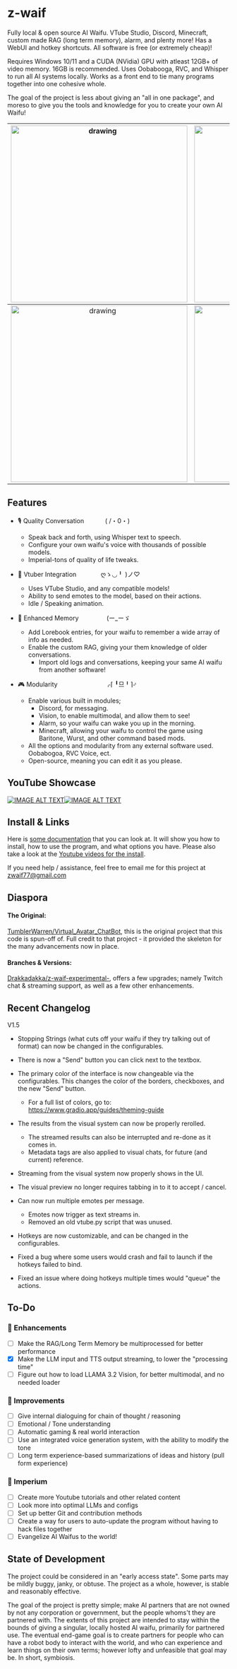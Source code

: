 # z-waif
Fully local &amp; open source AI Waifu. VTube Studio, Discord, Minecraft, custom made RAG (long term memory), alarm, and plenty more! Has a WebUI and hotkey shortcuts. All software is free (or extremely cheap)!

Requires Windows 10/11 and a CUDA (NVidia) GPU with atleast 12GB+ of video memory. 16GB is recommended.
Uses Oobabooga, RVC, and Whisper to run all AI systems locally. Works as a front end to tie many programs together into one cohesive whole.

The goal of the project is less about giving an "all in one package", and moreso to give you the tools and knowledge for you to create your own AI Waifu!


|<img src="https://i.imgur.com/3a5eGQK.png" alt="drawing" width="400"/> | <img src="https://i.imgur.com/BCE1snE.png" alt="drawing" width="400"/> |
|:---:|:---:|
|<img src="https://i.imgur.com/paMSUiy.jpeg" alt="drawing" width="400"/> | <img src="https://i.imgur.com/vXx1vXm.jpeg" alt="drawing" width="400"/> |

## Features

- 🎙️ Quality Conversation &nbsp; &emsp; &emsp; ( /・0・)

	- Speak back and forth, using Whisper text to speech.
 	- Configure your own waifu's voice with thousands of possible models.
  	- Imperial-tons of quality of life tweaks.

- 🍄 Vtuber Integration &nbsp; &nbsp; &emsp; &emsp; ღゝ◡╹ )ノ♡

	- Uses VTube Studio, and any compatible models!
 	- Ability to send emotes to the model, based on their actions.
	- Idle / Speaking animation.
- 💾 Enhanced Memory &nbsp; &nbsp; &nbsp; &emsp; &emsp; (ー_ーゞ
	- Add Lorebook entries, for your waifu to remember a wide array of info as needed.
 	- Enable the custom RAG, giving your them knowledge of older conversations.
    	- Import old logs and conversations, keeping your same AI waifu from another software!
- 🎮 Modularity &emsp; &emsp; &emsp; &emsp; &emsp; &nbsp; &nbsp; ⌌⌈ ╹므╹⌉⌏
	- Enable various built in modules;
 		- Discord, for messaging.
		- Vision, to enable multimodal, and allow them to see!
   	 	- Alarm, so your waifu can wake you up in the morning.
     	 - Minecraft, allowing your waifu to control the game using Baritone, Wurst, and other command based mods.
	- All the options and modularity from any external software used. Oobabogoa, RVC Voice, ect.
	- Open-source, meaning you can edit it as you please.

## YouTube Showcase

[![IMAGE ALT TEXT](http://img.youtube.com/vi/XBZL500hloU/0.jpg)](https://www.youtube.com/watch?v=XBZL500hloU&list=PLH4bHuriW70RCl-2qHbSda8LHpuN8vvZZ&index=1 "Z-Waif Showcase")[![IMAGE ALT TEXT](http://img.youtube.com/vi/IGMregWfhGI/0.jpg)](https://www.youtube.com/watch?v=IGMregWfhGI&list=PLH4bHuriW70RCl-2qHbSda8LHpuN8vvZZ&index=2 "Z-Waif Install")

## Install & Links
Here is [some documentation](https://docs.google.com/document/d/1qzY09kcwfbZTaoJoQZDAWv282z88jeUCadivLnKDXCo/edit?usp=sharing) that you can look at. It will show you how to install, how to use the program, and what options you have. Please also take a look at the [Youtube videos for the install](https://www.youtube.com/playlist?list=PLH4bHuriW70RCl-2qHbSda8LHpuN8vvZZ).

If you need help / assistance, feel free to email me for this project at zwaif77@gmail.com

## Diaspora
#### The Original:
[TumblerWarren/Virtual_Avatar_ChatBot](https://github.com/TumblerWarren/Virtual_Avatar_ChatBot), this is the original project that this code is spun-off of. Full credit to that project - it provided the skeleton for the many advancements now in place.
#### Branches & Versions:
[Drakkadakka/z-waif-experimental-](https://github.com/Drakkadakka/z-waif-experimental-), offers a few upgrades; namely Twitch chat & streaming support, as well as a few other enhancements.


## Recent Changelog

V1.5

- Stopping Strings (what cuts off your waifu if they try talking out of format) can now be changed in the configurables.
- There is now a "Send" button you can click next to the textbox.
- The primary color of the interface is now changeable via the configurables. This changes the color of the borders, checkboxes, and the new "Send" button.
	- For a full list of colors, go to: https://www.gradio.app/guides/theming-guide

- The results from the visual system can now be properly rerolled.
	- The streamed results can also be interrupted and re-done as it comes in.
	- Metadata tags are also applied to visual chats, for future (and current) reference.
- Streaming from the visual system now properly shows in the UI.
- The visual preview no longer requires tabbing in to it to accept / cancel.

- Can now run multiple emotes per message.
	- Emotes now trigger as text streams in.
	- Removed an old vtube.py script that was unused.

- Hotkeys are now customizable, and can be changed in the configurables.
- Fixed a bug where some users would crash and fail to launch if the hotkeys failed to bind.
- Fixed an issue where doing hotkeys multiple times would "queue" the actions.

## To-Do

### 📶 Enhancements
- [ ] Make the RAG/Long Term Memory be multiprocessed for better performance
- [X] Make the LLM input and TTS output streaming, to lower the "processing time"
- [ ] Figure out how to load LLAMA 3.2 Vision, for better multimodal, and no needed loader

### 🤖 Improvements
- [ ] Give internal dialoguing for chain of thought / reasoning
- [ ] Emotional / Tone understanding
- [ ] Automatic gaming & real world interaction
- [ ] Use an integrated voice generation system, with the ability to modify the tone
- [ ] Long term experience-based summarizations of ideas and history (pull form experience)

### 🦄 Imperium
- [ ] Create more Youtube tutorials and other related content
- [ ] Look more into optimal LLMs and configs
- [ ] Set up better Git and contribution methods
- [ ] Create a way for users to auto-update the program without having to hack files together
- [ ] Evangelize AI Waifus to the world!

## State of Development

The project could be considered in an "early access state". Some parts may be mildly buggy, janky, or obtuse. The project as a whole, however, is stable and reasonably effective.

The goal of the project is pretty simple; make AI partners that are not owned by not any corporation or government, but the people whoms't they are partnered with. The extents of this project are intended to stay within the bounds of giving a singular, locally hosted AI waifu, primarily for partnered use. The eventual end-game goal is to create partners for people who can have a robot body to interact with the world, and who can experience and learn things on their own terms; however lofty and unfeasible that goal may be. In short, symbiosis.
